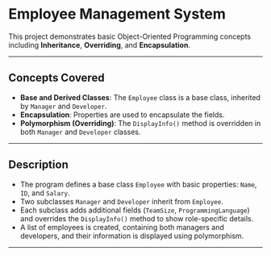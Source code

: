 # Employee Management System

This project demonstrates basic Object-Oriented Programming concepts including **Inheritance**, **Overriding**, and **Encapsulation**.

---

##  Concepts Covered

- **Base and Derived Classes**: The `Employee` class is a base class, inherited by `Manager` and `Developer`.
- **Encapsulation**: Properties are used to encapsulate the fields.
- **Polymorphism (Overriding)**: The `DisplayInfo()` method is overridden in both `Manager` and `Developer` classes.

---

##  Description

- The program defines a base class `Employee` with basic properties: `Name`, `ID`, and `Salary`.
- Two subclasses `Manager` and `Developer` inherit from `Employee`.
- Each subclass adds additional fields (`TeamSize`, `ProgrammingLanguage`) and overrides the `DisplayInfo()` method to show role-specific details.
- A list of employees is created, containing both managers and developers, and their information is displayed using polymorphism.

---



